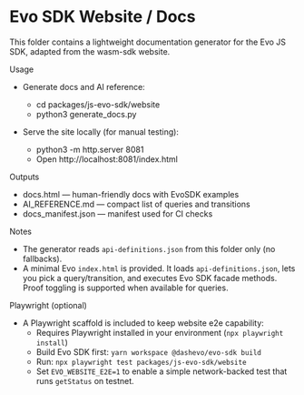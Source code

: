 Evo SDK Website / Docs
======================

This folder contains a lightweight documentation generator for the Evo JS SDK, adapted from the wasm-sdk website.

Usage
- Generate docs and AI reference:
  - cd packages/js-evo-sdk/website
  - python3 generate_docs.py

- Serve the site locally (for manual testing):
  - python3 -m http.server 8081
  - Open http://localhost:8081/index.html

Outputs
- docs.html — human-friendly docs with EvoSDK examples
- AI_REFERENCE.md — compact list of queries and transitions
- docs_manifest.json — manifest used for CI checks

Notes
- The generator reads `api-definitions.json` from this folder only (no fallbacks).
- A minimal Evo `index.html` is provided. It loads `api-definitions.json`, lets you pick a query/transition, and executes Evo SDK facade methods. Proof toggling is supported when available for queries.

Playwright (optional)
- A Playwright scaffold is included to keep website e2e capability:
  - Requires Playwright installed in your environment (`npx playwright install`)
  - Build Evo SDK first: `yarn workspace @dashevo/evo-sdk build`
  - Run: `npx playwright test packages/js-evo-sdk/website`
  - Set `EVO_WEBSITE_E2E=1` to enable a simple network-backed test that runs `getStatus` on testnet.
